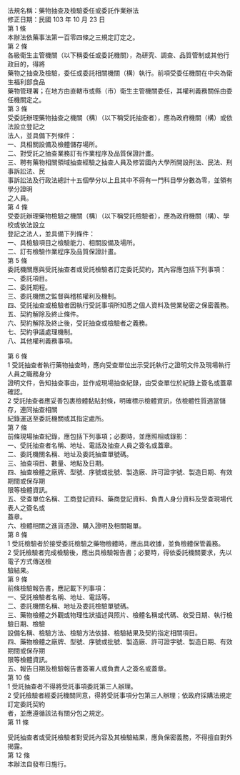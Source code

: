 法規名稱：藥物抽查及檢驗委任或委託作業辦法  
修正日期：民國 103 年 10 月 23 日  
第 1 條  
本辦法依藥事法第一百零四條之三規定訂定之。  
第 2 條  
各級衛生主管機關（以下稱委任或委託機關），為研究、調查、品質管制或其他行政目的，得將  
藥物之抽查及檢驗，委任或委託相關機關（構）執行。前項受委任機關在中央為衛生福利部食品  
藥物管理署；在地方由直轄市或縣（市）衛生主管機關委任，其權利義務關係由委任機關定之。  
第 3 條  
受委託辦理藥物抽查之機關（構）（以下稱受託抽查者），應為政府機關（構）或依法設立登記之  
法人，並具備下列條件：  
一、具相關設備及檢體儲存場所。  
二、對受託之抽查業務訂有作業程序及品質保證計畫。  
三、聘有藥物相關領域抽查經驗之抽查人員及修習國內大學所開設刑法、民法、刑事訴訟法、民  
事訴訟法及行政法總計十五個學分以上且其中不得有一門科目學分數為零，並領有學分證明  
之人員。  
第 4 條  
受委託辦理藥物檢驗之機關（構）（以下稱受託檢驗者），應為政府機關（構）、學校或依法設立  
登記之法人，並具備下列條件：  
一、具檢驗項目之檢驗能力、相關設備及場所。  
二、訂有檢驗作業程序及品質保證計畫。  
第 5 條  
委託機關應與受託抽查者或受託檢驗者訂定委託契約，其內容應包括下列事項：  
一、委託項目。  
二、委託期程。  
三、委託機關之監督與稽核權利及機制。  
四、受託抽查或檢驗者因執行受託事項所知悉之個人資料及營業秘密之保密義務。  
五、契約解除及終止條件。  
六、契約解除及終止後，受託抽查或檢驗者之義務。  
七、契約爭議處理機制。  
八、其他權利義務事項。  


第 6 條  
1 受託抽查者執行藥物抽查時，應向受查單位出示受託執行之證明文件及現場執行人員之職務身分  
證明文件，告知抽查事由，並作成現場抽查紀錄，由受查單位於紀錄上簽名或蓋章確認。  
2 受託抽查者應妥善包裹檢體黏貼封條，明確標示檢體資訊，依檢體性質適當儲存，連同抽查相關  
紀錄運送至委託機關或其指定處所。  
第 7 條  
前條現場抽查紀錄，應包括下列事項；必要時，並應照相或錄影：  
一、受託抽查者名稱、地址、電話及抽查人員之簽名或蓋章。  
二、委託機關名稱、地址及委託抽查單號碼。  
三、抽查項目、數量、地點及日期。  
四、抽查檢體之廠牌、型號、序號或批號、製造廠、許可證字號、製造日期、有效期間或保存期  
限等檢體資訊。  
五、受查單位名稱、工商登記資料、藥商登記資料、負責人身分資料及受查現場代表人之簽名或  
蓋章。  
六、檢體相關之進貨憑證、購入證明及相關報單。  
第 8 條  
1 受託檢驗者於接受委託檢驗之藥物檢體時，應出具收據，並負檢體保管義務。  
2 受託檢驗者完成檢驗後，應出具檢驗報告書；必要時，得依委託機關要求，先以電子方式傳送檢  
驗結果。  
第 9 條  
前條檢驗報告書，應記載下列事項：  
一、受託檢驗者名稱、地址、電話等。  
二、委託機關名稱、地址及委託檢驗單號碼。  
三、藥物檢體之外觀或物理性狀描述與照片、檢體名稱或代碼、收受日期、執行檢驗日期、檢驗  
設備名稱、檢驗方法、檢驗方法依據、檢驗結果及契約指定相關項目。  
四、藥物檢體之廠牌、型號、序號或批號、製造廠、許可證字號、製造日期、有效期間或保存期  
限等檢體資訊。  
五、報告日期及檢驗報告書簽署人或負責人之簽名或蓋章。  
第 10 條  
1 受託抽查者不得將受託事項委託第三人辦理。  
2 受託檢驗者經委託機關同意，得將受託事項分包第三人辦理；依政府採購法規定訂定委託契約  
者，並應遵循該法有關分包之規定。  
第 11 條  


受託抽查者或受託檢驗者對受託內容及其檢驗結果，應負保密義務，不得擅自對外揭露。  
第 12 條  
本辦法自發布日施行。  


